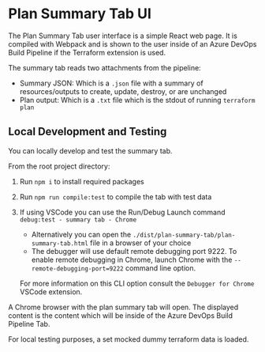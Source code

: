 # Plan Summary Tab UI

The Plan Summary Tab user interface is a simple React web page.
It is compiled with Webpack and is shown to the user inside of an Azure DevOps Build Pipeline if the Terraform extension is used.

The summary tab reads two attachments from the pipeline:

- Summary JSON: Which is a `.json` file with a summary of resources/outputs to create, update, destroy, or are unchanged
- Plan output: Which is a `.txt` file which is the stdout of running `terraform plan`

## Local Development and Testing

You can locally develop and test the summary tab.

From the root project directory:

1. Run `npm i` to install required packages
2. Run `npm run compile:test` to compile the tab with test data
3. If using VSCode you can use the Run/Debug Launch command `debug:test - summary tab - Chrome`
    - Alternatively you can open the `./dist/plan-summary-tab/plan-summary-tab.html` file in a browser of your choice
    - The debugger will use default remote debugging port 9222.
    To enable remote debugging in Chrome, launch Chrome with the `--remote-debugging-port=9222` command line option.
    
    For more information on this CLI option consult the `Debugger for Chrome` VSCode extension.

A Chrome browser with the plan summary tab will open.
The displayed content is the content which will be inside of the Azure DevOps Build Pipeline Tab.

For local testing purposes, a set mocked dummy terraform data is loaded.
